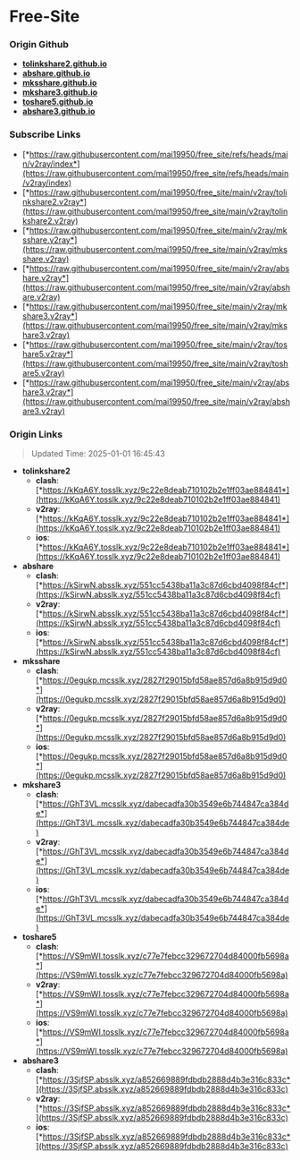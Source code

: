 # Free-Site

### Origin Github

- [**tolinkshare2.github.io**](https://github.com/tolinkshare2/tolinkshare2.github.io)
- [**abshare.github.io**](https://github.com/abshare/abshare.github.io)
- [**mksshare.github.io**](https://github.com/mksshare/mksshare.github.io)
- [**mkshare3.github.io**](https://github.com/mkshare3/mkshare3.github.io)
- [**toshare5.github.io**](https://github.com/toshare5/toshare5.github.io)
- [**abshare3.github.io**](https://github.com/abshare3/abshare3.github.io)

### Subscribe Links

- [*https://raw.githubusercontent.com/mai19950/free_site/refs/heads/main/v2ray/index*](https://raw.githubusercontent.com/mai19950/free_site/refs/heads/main/v2ray/index)
- [*https://raw.githubusercontent.com/mai19950/free_site/main/v2ray/tolinkshare2.v2ray*](https://raw.githubusercontent.com/mai19950/free_site/main/v2ray/tolinkshare2.v2ray)
- [*https://raw.githubusercontent.com/mai19950/free_site/main/v2ray/mksshare.v2ray*](https://raw.githubusercontent.com/mai19950/free_site/main/v2ray/mksshare.v2ray)
- [*https://raw.githubusercontent.com/mai19950/free_site/main/v2ray/abshare.v2ray*](https://raw.githubusercontent.com/mai19950/free_site/main/v2ray/abshare.v2ray)
- [*https://raw.githubusercontent.com/mai19950/free_site/main/v2ray/mkshare3.v2ray*](https://raw.githubusercontent.com/mai19950/free_site/main/v2ray/mkshare3.v2ray)
- [*https://raw.githubusercontent.com/mai19950/free_site/main/v2ray/toshare5.v2ray*](https://raw.githubusercontent.com/mai19950/free_site/main/v2ray/toshare5.v2ray)
- [*https://raw.githubusercontent.com/mai19950/free_site/main/v2ray/abshare3.v2ray*](https://raw.githubusercontent.com/mai19950/free_site/main/v2ray/abshare3.v2ray)

### Origin Links

> Updated Time: 2025-01-01 16:45:43

- **tolinkshare2**
  - **clash**: [*https://kKqA6Y.tosslk.xyz/9c22e8deab710102b2e1ff03ae884841*](https://kKqA6Y.tosslk.xyz/9c22e8deab710102b2e1ff03ae884841)
  - **v2ray**: [*https://kKqA6Y.tosslk.xyz/9c22e8deab710102b2e1ff03ae884841*](https://kKqA6Y.tosslk.xyz/9c22e8deab710102b2e1ff03ae884841)
  - **ios**: [*https://kKqA6Y.tosslk.xyz/9c22e8deab710102b2e1ff03ae884841*](https://kKqA6Y.tosslk.xyz/9c22e8deab710102b2e1ff03ae884841)
- **abshare**
  - **clash**: [*https://kSirwN.absslk.xyz/551cc5438ba11a3c87d6cbd4098f84cf*](https://kSirwN.absslk.xyz/551cc5438ba11a3c87d6cbd4098f84cf)
  - **v2ray**: [*https://kSirwN.absslk.xyz/551cc5438ba11a3c87d6cbd4098f84cf*](https://kSirwN.absslk.xyz/551cc5438ba11a3c87d6cbd4098f84cf)
  - **ios**: [*https://kSirwN.absslk.xyz/551cc5438ba11a3c87d6cbd4098f84cf*](https://kSirwN.absslk.xyz/551cc5438ba11a3c87d6cbd4098f84cf)
- **mksshare**
  - **clash**: [*https://0egukp.mcsslk.xyz/2827f29015bfd58ae857d6a8b915d9d0*](https://0egukp.mcsslk.xyz/2827f29015bfd58ae857d6a8b915d9d0)
  - **v2ray**: [*https://0egukp.mcsslk.xyz/2827f29015bfd58ae857d6a8b915d9d0*](https://0egukp.mcsslk.xyz/2827f29015bfd58ae857d6a8b915d9d0)
  - **ios**: [*https://0egukp.mcsslk.xyz/2827f29015bfd58ae857d6a8b915d9d0*](https://0egukp.mcsslk.xyz/2827f29015bfd58ae857d6a8b915d9d0)
- **mkshare3**
  - **clash**: [*https://GhT3VL.mcsslk.xyz/dabecadfa30b3549e6b744847ca384de*](https://GhT3VL.mcsslk.xyz/dabecadfa30b3549e6b744847ca384de)
  - **v2ray**: [*https://GhT3VL.mcsslk.xyz/dabecadfa30b3549e6b744847ca384de*](https://GhT3VL.mcsslk.xyz/dabecadfa30b3549e6b744847ca384de)
  - **ios**: [*https://GhT3VL.mcsslk.xyz/dabecadfa30b3549e6b744847ca384de*](https://GhT3VL.mcsslk.xyz/dabecadfa30b3549e6b744847ca384de)
- **toshare5**
  - **clash**: [*https://VS9mWI.tosslk.xyz/c77e7febcc329672704d84000fb5698a*](https://VS9mWI.tosslk.xyz/c77e7febcc329672704d84000fb5698a)
  - **v2ray**: [*https://VS9mWI.tosslk.xyz/c77e7febcc329672704d84000fb5698a*](https://VS9mWI.tosslk.xyz/c77e7febcc329672704d84000fb5698a)
  - **ios**: [*https://VS9mWI.tosslk.xyz/c77e7febcc329672704d84000fb5698a*](https://VS9mWI.tosslk.xyz/c77e7febcc329672704d84000fb5698a)
- **abshare3**
  - **clash**: [*https://3SjfSP.absslk.xyz/a852669889fdbdb2888d4b3e316c833c*](https://3SjfSP.absslk.xyz/a852669889fdbdb2888d4b3e316c833c)
  - **v2ray**: [*https://3SjfSP.absslk.xyz/a852669889fdbdb2888d4b3e316c833c*](https://3SjfSP.absslk.xyz/a852669889fdbdb2888d4b3e316c833c)
  - **ios**: [*https://3SjfSP.absslk.xyz/a852669889fdbdb2888d4b3e316c833c*](https://3SjfSP.absslk.xyz/a852669889fdbdb2888d4b3e316c833c)
